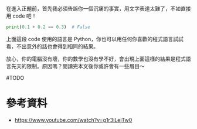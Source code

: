 在進入正題前，首先我必須告訴你一個沉痛的事實，用文字表達太難了，不如直接用 code 吧！

```Python
print(0.1 + 0.2 == 0.3)  # False
```

上面這段 code 使用的語言是 Python，你也可以用任何你喜歡的程式語言試試看，不出意外的話也會得到相同的結果。

放心，你的電腦沒有壞，你的數學也沒有學不好，會出現上面這樣的結果是程式語言先天的限制。原因嗎？閱讀完本文後你或許會有一些眉目～

#TODO

# 參考資料

- <https://www.youtube.com/watch?v=g1r3iLejTw0>
